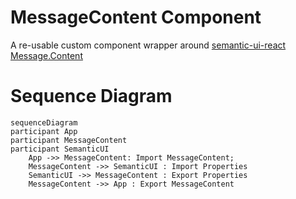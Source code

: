 # MessageContent Component

A re-usable custom component wrapper around [semantic-ui-react Message.Content](https://react.semantic-ui.com/collections/message)

# Sequence Diagram

```mermaid
sequenceDiagram
participant App
participant MessageContent
participant SemanticUI
    App ->> MessageContent: Import MessageContent;
    MessageContent ->> SemanticUI : Import Properties
    SemanticUI ->> MessageContent : Export Properties
    MessageContent ->> App : Export MessageContent
```
